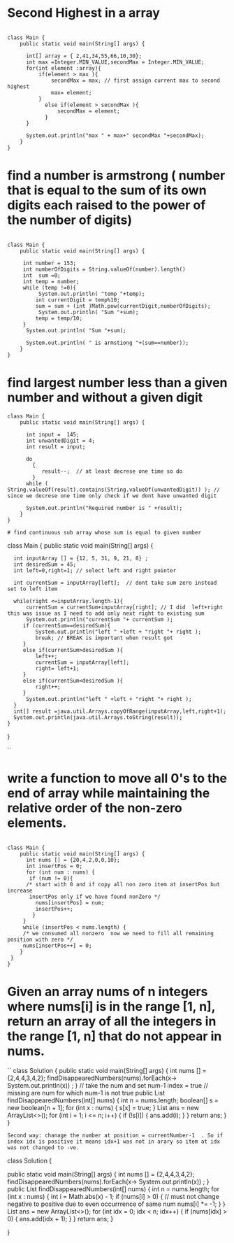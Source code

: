 # Second Highest in a array 

```

class Main {
    public static void main(String[] args) {
      
      int[] array = { 2,41,34,55,66,10,30};
      int max =Integer.MIN_VALUE,secondMax = Integer.MIN_VALUE;
      for(int element :array){
          if(element > max ){
              secondMax = max; // first assign current max to second highest 
              max= element;
          }
            else if(element > secondMax ){
                secondMax = element;
            }
      }
      
      System.out.println("max " + max+" secondMax "+secondMax);
    }
}
```
# find a number is armstrong  ( number that is equal to the sum of its own digits each raised to the power of the number of digits)

```

class Main {
    public static void main(String[] args) {
      
     int number = 153;
     int numberOfDigits = String.valueOf(number).length()
     int  sum =0;
     int temp = number;
     while (temp !=0){
          System.out.println( "temp "+temp);
         int currentDigit = temp%10;
         sum = sum + (int )Math.pow(currentDigit,numberOfDigits);
          System.out.println( "Sum "+sum);
         temp = temp/10;
     }
      System.out.println( "Sum "+sum);
      
      System.out.println( " is armstiong "+(sum==number));
    }
}

```

# find largest number less than a given number and without a given digit

```
class Main {
    public static void main(String[] args) {

      int input =  145;
      int unwantedDigit = 4;
      int result = input;
      
      do
        {
           result--;  // at least decrese one time so do 
        }
      while ( String.valueOf(result).contains(String.valueOf(unwantedDigit)) ); // since we decrese one time only check if we dont have unwanted digit 
      
      System.out.println("Required number is " +result);
    }
}

# find continuous sub array whose sum is equal to given number

```
class Main {
    public static void main(String[] args) {
    
      int inputArray [] = {12, 5, 31, 9, 21, 8} ;
      int desiredSum = 45;
      int left=0,right=1; // select left and right pointer 
      
      int currentSum = inputArray[left];  // dont take sum zero instead set to left item
      
      while(right <=inputArray.length-1){
          currentSum = currentSum+inputArray[right]; // I did  left+right this was issue as I need to add only next right to existing sum 
          System.out.println("currentSum "+ currentSum );
         if (currentSum==desiredSum){
             System.out.println("left " +left + "right "+ right );
             break; // BREAK is important when result got 
         }
         else if(currentSum>desiredSum ){
             left++;
             currentSum = inputArray[left];
             right= left+1;
         }
         else if(currentSum<desiredSum ){
             right++;
         }
          System.out.println("left " +left + "right "+ right );
      }
      int[] result =java.util.Arrays.copyOfRange(inputArray,left,right+1);
      System.out.println(java.util.Arrays.toString(result));
    }
}

``


# write a function to move all 0's to the end of array while maintaining the relative order of the non-zero elements.

```

class Main {
    public static void main(String[] args) {
      int nums [] = {20,4,2,0,0,10};
      int insertPos = 0;
      for (int num : nums) {
       if (num != 0){ 
      /* start with 0 and if copy all non zero item at insertPos but increase
       insertPos only if we have found nonZero */
         nums[insertPos] = num;
         insertPos++;
        }
     }
     while (insertPos < nums.length) { 
     /* we consumed all nonzero  now we need to fill all remaining position with zero */
     nums[insertPos++] = 0;
    }
 }
}

```

# Given an array nums of n integers where nums[i] is in the range [1, n], return an array of all the integers in the range [1, n] that do not appear in nums.

``
class Solution {
   public static void main(String[] args) {
     int nums [] = {2,4,4,3,4,2};
   findDisappearedNumbers(nums).forEach(x->
       System.out.println(x)) ;
   }
   // take the num and set num-1 index = true // missing are num for which num-1 is not true 
    public List<Integer> findDisappearedNumbers(int[] nums) {
        int n = nums.length; 
        boolean[] s = new boolean[n + 1];
        for (int x : nums) {
            s[x] = true;
        }
        List<Integer> ans = new ArrayList<>();
        for (int i = 1; i <= n; i++) {
            if (!s[i]) {
                ans.add(i);
            }
        }
        return ans;
    }
}
```
Second way: chanage the number at position = currentNumber-1  . So if index idx is positive it means idx+1 was not in arary so item at idx was not changed to -ve.

```
class Solution {

 public static void main(String[] args) {
    int nums [] = {2,4,4,3,4,2};
    findDisappearedNumbers(nums).forEach(x->
       System.out.println(x)) ;
   }
public List<Integer> findDisappearedNumbers(int[] nums) {
        int n = nums.length;
        for (int x : nums) {
            int i = Math.abs(x) - 1;
            if (nums[i] > 0) { // must not change negative to positive due to even occurrrence of same num
                nums[i] *= -1;
            }
        }
        List<Integer> ans = new ArrayList<>();
        for (int idx = 0; idx < n; idx++) {
            if (nums[idx] > 0) {
                ans.add(idx + 1);
            }
        }
        return ans;
    }
    
}
```

